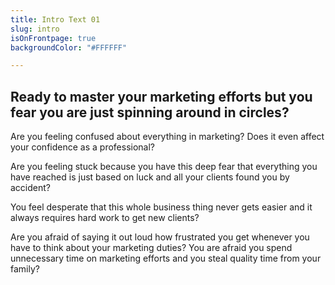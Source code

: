 ```yaml
---
title: Intro Text 01
slug: intro
isOnFrontpage: true
backgroundColor: "#FFFFFF"

---
```

## Ready to master your marketing efforts but you fear you are just spinning around in circles?   

Are you feeling confused about everything in marketing? Does it even affect your confidence as a professional? 

Are you feeling stuck because you have this deep fear that everything you have reached is just based on luck and all your clients found you by accident?  

You feel desperate that this whole business thing never gets easier and it always requires hard work to get new clients? 

Are you afraid of saying it out loud how frustrated you get whenever you have to think about your marketing duties? You are afraid you spend unnecessary time on marketing efforts and you steal quality time from your family?
